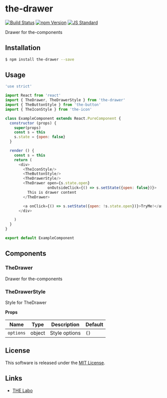 the-drawer
==========

<!---
This file is generated by ape-tmpl. Do not update manually.
--->

<!-- Badge Start -->
<a name="badges"></a>

[![Build Status][bd_travis_shield_url]][bd_travis_url]
[![npm Version][bd_npm_shield_url]][bd_npm_url]
[![JS Standard][bd_standard_shield_url]][bd_standard_url]

[bd_repo_url]: https://github.com/the-labo/the-drawer
[bd_travis_url]: http://travis-ci.org/the-labo/the-drawer
[bd_travis_shield_url]: http://img.shields.io/travis/the-labo/the-drawer.svg?style=flat
[bd_travis_com_url]: http://travis-ci.com/the-labo/the-drawer
[bd_travis_com_shield_url]: https://api.travis-ci.com/the-labo/the-drawer.svg?token=
[bd_license_url]: https://github.com/the-labo/the-drawer/blob/master/LICENSE
[bd_codeclimate_url]: http://codeclimate.com/github/the-labo/the-drawer
[bd_codeclimate_shield_url]: http://img.shields.io/codeclimate/github/the-labo/the-drawer.svg?style=flat
[bd_codeclimate_coverage_shield_url]: http://img.shields.io/codeclimate/coverage/github/the-labo/the-drawer.svg?style=flat
[bd_gemnasium_url]: https://gemnasium.com/the-labo/the-drawer
[bd_gemnasium_shield_url]: https://gemnasium.com/the-labo/the-drawer.svg
[bd_npm_url]: http://www.npmjs.org/package/the-drawer
[bd_npm_shield_url]: http://img.shields.io/npm/v/the-drawer.svg?style=flat
[bd_standard_url]: http://standardjs.com/
[bd_standard_shield_url]: https://img.shields.io/badge/code%20style-standard-brightgreen.svg

<!-- Badge End -->


<!-- Description Start -->
<a name="description"></a>

Drawer for the-components

<!-- Description End -->


<!-- Overview Start -->
<a name="overview"></a>



<!-- Overview End -->


<!-- Sections Start -->
<a name="sections"></a>

<!-- Section from "doc/guides/01.Installation.md.hbs" Start -->

<a name="section-doc-guides-01-installation-md"></a>

Installation
-----

```bash
$ npm install the-drawer --save
```


<!-- Section from "doc/guides/01.Installation.md.hbs" End -->

<!-- Section from "doc/guides/02.Usage.md.hbs" Start -->

<a name="section-doc-guides-02-usage-md"></a>

Usage
---------

```javascript
'use strict'

import React from 'react'
import { TheDrawer, TheDrawerStyle } from 'the-drawer'
import { TheButtonStyle } from 'the-button'
import { TheIconStyle } from 'the-icon'

class ExampleComponent extends React.PureComponent {
  constructor (props) {
    super(props)
    const s = this
    s.state = {open: false}
  }

  render () {
    const s = this
    return (
      <div>
        <TheIconStyle/>
        <TheButtonStyle/>
        <TheDrawerStyle/>
        <TheDrawer open={s.state.open}
                   onOutsideClick={() => s.setState({open: false})}>
          This is drawer content
        </TheDrawer>

        <a onClick={() => s.setState({open: !s.state.open})}>TryMe!</a>
      </div>

    )
  }
}

export default ExampleComponent

```


<!-- Section from "doc/guides/02.Usage.md.hbs" End -->

<!-- Section from "doc/guides/03.Components.md.hbs" Start -->

<a name="section-doc-guides-03-components-md"></a>

Components
-----------

### TheDrawer

Drawer for the-components


### TheDrawerStyle

Style for TheDrawer

**Props**

| Name | Type | Description | Default |
| --- | --- | ---- | ---- |
| `options` | object  | Style options | `{}` |



<!-- Section from "doc/guides/03.Components.md.hbs" End -->


<!-- Sections Start -->


<!-- LICENSE Start -->
<a name="license"></a>

License
-------
This software is released under the [MIT License](https://github.com/the-labo/the-drawer/blob/master/LICENSE).

<!-- LICENSE End -->


<!-- Links Start -->
<a name="links"></a>

Links
------

+ [THE Labo][t_h_e_labo_url]

[t_h_e_labo_url]: https://github.com/the-labo

<!-- Links End -->

